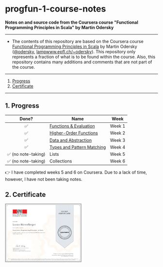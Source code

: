# progfun-1-course-notes

**Notes on and source code from the Coursera course "Functional Programming Principles in Scala" by Martin Odersky**

---

* The contents of this repository are based on the Coursera course [Functional Programming Principles in Scala](https://de.coursera.org/learn/progfun1) by Martin Odersky ([@odersky](https://github.com/odersky), [lampwww.epfl.ch/~odersky](https://lampwww.epfl.ch/~odersky)).
  This repository only represents a fraction of what is to be found within the course.
  Also, this repository contains many additions and comments that are not part of the course.

---

1. [Progress](#1-progress) 
2. [Certificate](#2-certificate)

---

## 1. Progress

|  Done?                              | Name                                          | Week    |
|:-----------------------------------:|-----------------------------------------------|---------|
| :white_check_mark:                  | [Functions & Evaluation](notes/week_1.md)     | Week 1  |
| :white_check_mark:                  | [Higher-Order Functions](notes/week_2.md)     | Week 2  |
| :white_check_mark:                  | [Data and Abstraction](notes/week_3.md)       | Week 3  |
| :white_check_mark:                  | [Types and Pattern Matching](notes/week_4.md) | Week 4  |
| :white_check_mark: (no note-taking) | Lists                                         | Week 5  |
| :white_check_mark: (no note-taking) | Collections                                   | Week 6  |

:point_right: I have completed weeks 5 and 6 on Coursera.
Due to a lack of time, however, I have not been taking notes.

## 2. Certificate

<a href="https://www.coursera.org/account/accomplishments/records/EEPS5QERHXNC">
  <img alt="Certificate" width=50% height=50% src="certificate/epfl_functional_programming_principles_in_scala_certificate.png" />
</a>
